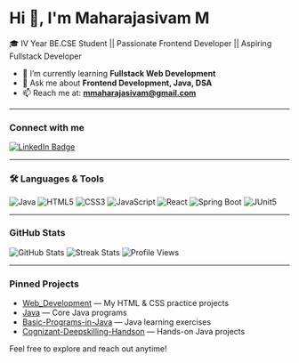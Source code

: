 # Hi 👋, I'm Maharajasivam M

🎓 IV Year BE.CSE Student || Passionate Frontend Developer || Aspiring Fullstack Developer

- 🌱 I’m currently learning **Fullstack Web Development**
- 💬 Ask me about **Frontend Development, Java, DSA**
- 📫 Reach me at: **mmaharajasivam@gmail.com**

---

###  Connect with me
[![LinkedIn Badge](https://img.shields.io/badge/LinkedIn-blue?logo=linkedin&logoColor=white)](https://www.linkedin.com/in/your-profile)

---

### 🛠️ Languages & Tools

![Java](https://img.shields.io/badge/Java-ED8B00?logo=openjdk&logoColor=white)
![HTML5](https://img.shields.io/badge/HTML5-E34F26?logo=html5&logoColor=white)
![CSS3](https://img.shields.io/badge/CSS3-1572B6?logo=css3&logoColor=white)
![JavaScript](https://img.shields.io/badge/JavaScript-F7DF1E?logo=javascript&logoColor=black)
![React](https://img.shields.io/badge/React-20232A?logo=react&logoColor=61DAFB)
![Spring Boot](https://img.shields.io/badge/SpringBoot-6DB33F?logo=springboot&logoColor=white)
![JUnit5](https://img.shields.io/badge/JUnit5-25A162?logo=junit5&logoColor=white)

---

###  GitHub Stats
![GitHub Stats](https://github-readme-stats.vercel.app/api?username=Maharaja2004&show_icons=true&theme=tokyonight)
![Streak Stats](https://streak-stats.demolab.com?user=Maharaja2004&theme=tokyonight)
![Profile Views](https://komarev.com/ghpvc/?username=Maharaja2004)

---

###  Pinned Projects
- [Web_Development](https://github.com/Maharaja2004/Web_Development) — My HTML & CSS practice projects
- [Java](https://github.com/Maharaja2004/Java) — Core Java programs
- [Basic-Programs-in-Java](https://github.com/Maharaja2004/Basic-Programs-in-Java) — Java learning exercises
- [Cognizant-Deepskilling-Handson](https://github.com/Maharaja2004/Cognizant-Deepskilling-Handson) — Hands-on Java projects

Feel free to explore and reach out anytime!
